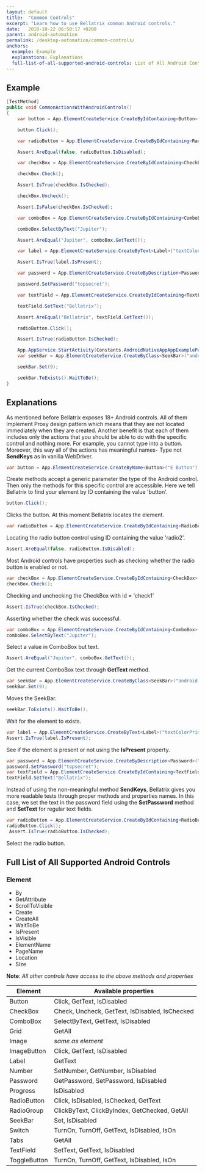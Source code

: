 ```yaml
---
layout: default
title:  "Common Controls"
excerpt: "Learn how to use Bellatrix common Android controls."
date:   2018-10-22 06:50:17 +0200
parent: android-automation
permalink: /desktop-automation/common-controls/
anchors:
  example: Example
  explanations: Explanations
  full-list-of-all-supported-android-controls: List of All Android Controls
---
```

Example
-------
```csharp
[TestMethod]
public void CommonActionsWithAndroidControls()
{
    var button = App.ElementCreateService.CreateByIdContaining<Button>("button");

    button.Click();

    var radioButton = App.ElementCreateService.CreateByIdContaining<RadioButton>("radio2");

    Assert.AreEqual(false, radioButton.IsDisabled);

    var checkBox = App.ElementCreateService.CreateByIdContaining<CheckBox>("check1");

    checkBox.Check();

    Assert.IsTrue(checkBox.IsChecked);

    checkBox.Uncheck();

    Assert.IsFalse(checkBox.IsChecked);

    var comboBox = App.ElementCreateService.CreateByIdContaining<ComboBox>("spinner1");

    comboBox.SelectByText("Jupiter");

    Assert.AreEqual("Jupiter", comboBox.GetText());

    var label = App.ElementCreateService.CreateByText<Label>("textColorPrimary");

    Assert.IsTrue(label.IsPresent);

    var password = App.ElementCreateService.CreateByDescription<Password>("passwordBox");

    password.SetPassword("topsecret");

    var textField = App.ElementCreateService.CreateByIdContaining<TextField>("edit");

    textField.SetText("Bellatrix");

    Assert.AreEqual("Bellatrix", textField.GetText());

    radioButton.Click();

    Assert.IsTrue(radioButton.IsChecked);

    App.AppService.StartActivity(Constants.AndroidNativeAppAppExamplePackage, ".view.SeekBar1");
    var seekBar = App.ElementCreateService.CreateByClass<SeekBar>("android.widget.SeekBar");

    seekBar.Set(9);

    seekBar.ToExists().WaitToBe();
}
```

Explanations
------------
As mentioned before Bellatrix exposes 18+ Android controls. All of them implement Proxy design pattern which means that they are not located immediately when they are created. Another benefit is that each of them includes only the actions that you should be able to do with the specific control and nothing more. For example, you cannot type into a button. Moreover, this way all of the actions has meaningful names- Type not **SendKeys** as in vanilla WebDriver.
```csharp
var button = App.ElementCreateService.CreateByName<Button>("E Button");
```
Create methods accept a generic parameter the type of the Android control. Then only the methods for this specific control are accessible. Here we tell Bellatrix to find your element by ID containing the value 'button'.
```csharp
button.Click();
```
Clicks the button. At this moment Bellatrix locates the element.
```csharp
var radioButton = App.ElementCreateService.CreateByIdContaining<RadioButton>("radio2");
```
Locating the radio button control using ID containing the value 'radio2'.
```csharp
Assert.AreEqual(false, radioButton.IsDisabled);
```
Most Android controls have properties such as checking whether the radio button is enabled or not.
```csharp
var checkBox = App.ElementCreateService.CreateByIdContaining<CheckBox>("check1");
checkBox.Check();
```
Checking and unchecking the CheckBox with id = 'check1'
```csharp
Assert.IsTrue(checkBox.IsChecked);
```
Asserting whether the check was successful.
```csharp
var comboBox = App.ElementCreateService.CreateByIdContaining<ComboBox>("spinner1");
comboBox.SelectByText("Jupiter");
```
Select a value in ComboBox but text.
```csharp
Assert.AreEqual("Jupiter", comboBox.GetText());
```
Get the current ComboBox text through **GetText** method.
```csharp
var seekBar = App.ElementCreateService.CreateByClass<SeekBar>("android.widget.SeekBar");
seekBar.Set(9);
```
Moves the SeekBar.
```csharp
seekBar.ToExists().WaitToBe();
```
Wait for the element to exists.
```csharp
var label = App.ElementCreateService.CreateByText<Label>("textColorPrimary");
Assert.IsTrue(label.IsPresent);
```
See if the element is present or not using the **IsPresent** property.
```csharp
var password = App.ElementCreateService.CreateByDescription<Password>("passwordBox");
password.SetPassword("topsecret");
var textField = App.ElementCreateService.CreateByIdContaining<TextField>("edit");
textField.SetText("Bellatrix");
```
Instead of using the non-meaningful method **SendKeys**, Bellatrix gives you more readable tests through proper methods and properties names. In this case, we set the text in the password field using the **SetPassword** method and **SetText** for regular text fields.
```csharp
var radioButton = App.ElementCreateService.CreateByIdContaining<RadioButton>("radio2");
radioButton.Click();
 Assert.IsTrue(radioButton.IsChecked);
```
Select the radio button.


Full List of All Supported Android Controls
---------------------------------------
### Element ###
- By
- GetAttribute
- ScrollToVisible
- Create
- CreateAll
- WaitToBe
- IsPresent
- IsVisible
- ElementName
- PageName
- Location
- Size

**Note**: *All other controls have access to the above methods and properties*

Element | Available properties
------------ | -------------
Button | Click, GetText, IsDisabled
CheckBox | Check, Uncheck, GetText, IsDisabled, IsChecked
ComboBox | SelectByText, GetText, IsDisabled
Grid<TElement> | GetAll
Image | *same as element*
ImageButton | Click, GetText, IsDisabled
Label | GetText
Number | SetNumber, GetNumber, IsDisabled
Password | GetPassword, SetPassword, IsDisabled
Progress | IsDisabled
RadioButton | Click, IsDisabled, IsChecked, GetText
RadioGroup | ClickByText, ClickByIndex, GetChecked, GetAll
SeekBar | Set, IsDisabled
Switch | TurnOn, TurnOff, GetText, IsDisabled, IsOn
Tabs<TElement> | GetAll
TextField | SetText, GetText, IsDisabled
ToggleButton | TurnOn, TurnOff, GetText, IsDisabled, IsOn